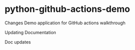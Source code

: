 # python-github-actions-demo
Changes
Demo application for GitHub actions walkthrough

Updating Documentation

Doc updates
